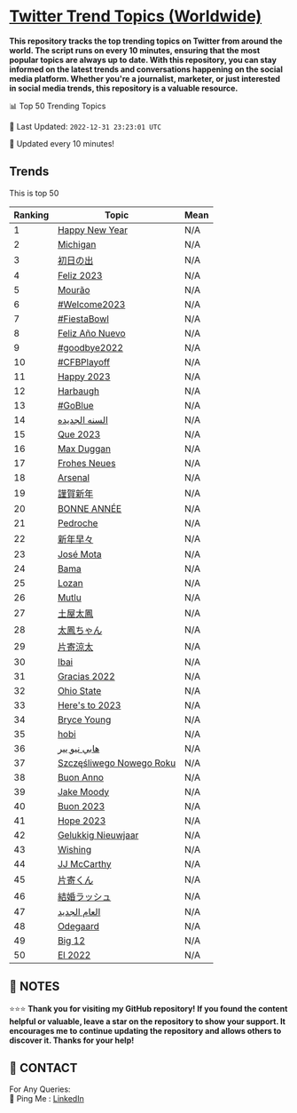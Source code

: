 [Twitter Trend Topics (Worldwide)](https://github.com/ErcinDedeoglu/Twitter-Trend-Topics)
==========

**This repository tracks the top trending topics on Twitter from around the world. 
The script runs on every 10 minutes, ensuring that the most popular topics are always up to date. 
With this repository, you can stay informed on the latest trends and conversations happening on the social media platform. 
Whether you're a journalist, marketer, or just interested in social media trends, this repository is a valuable resource.**


📊 Top 50 Trending Topics

📆 Last Updated: `2022-12-31 23:23:01 UTC`

🔧 Updated every 10 minutes!


## Trends

This is top 50

| Ranking | Topic | Mean |
| ------- | ------------ | ------------ |
| 1 | [Happy New Year](http://twitter.com/search?q=Happy+New+Year) | N/A |
| 2 | [Michigan](http://twitter.com/search?q=Michigan) | N/A |
| 3 | [初日の出](http://twitter.com/search?q=%e5%88%9d%e6%97%a5%e3%81%ae%e5%87%ba) | N/A |
| 4 | [Feliz 2023](http://twitter.com/search?q=Feliz+2023) | N/A |
| 5 | [Mourão](http://twitter.com/search?q=Mour%c3%a3o) | N/A |
| 6 | [#Welcome2023](http://twitter.com/search?q=%23Welcome2023) | N/A |
| 7 | [#FiestaBowl](http://twitter.com/search?q=%23FiestaBowl) | N/A |
| 8 | [Feliz Año Nuevo](http://twitter.com/search?q=Feliz+A%c3%b1o+Nuevo) | N/A |
| 9 | [#goodbye2022](http://twitter.com/search?q=%23goodbye2022) | N/A |
| 10 | [#CFBPlayoff](http://twitter.com/search?q=%23CFBPlayoff) | N/A |
| 11 | [Happy 2023](http://twitter.com/search?q=Happy+2023) | N/A |
| 12 | [Harbaugh](http://twitter.com/search?q=Harbaugh) | N/A |
| 13 | [#GoBlue](http://twitter.com/search?q=%23GoBlue) | N/A |
| 14 | [السنه الجديده](http://twitter.com/search?q=%d8%a7%d9%84%d8%b3%d9%86%d9%87+%d8%a7%d9%84%d8%ac%d8%af%d9%8a%d8%af%d9%87) | N/A |
| 15 | [Que 2023](http://twitter.com/search?q=Que+2023) | N/A |
| 16 | [Max Duggan](http://twitter.com/search?q=Max+Duggan) | N/A |
| 17 | [Frohes Neues](http://twitter.com/search?q=Frohes+Neues) | N/A |
| 18 | [Arsenal](http://twitter.com/search?q=Arsenal) | N/A |
| 19 | [謹賀新年](http://twitter.com/search?q=%e8%ac%b9%e8%b3%80%e6%96%b0%e5%b9%b4) | N/A |
| 20 | [BONNE ANNÉE](http://twitter.com/search?q=BONNE+ANN%c3%89E) | N/A |
| 21 | [Pedroche](http://twitter.com/search?q=Pedroche) | N/A |
| 22 | [新年早々](http://twitter.com/search?q=%e6%96%b0%e5%b9%b4%e6%97%a9%e3%80%85) | N/A |
| 23 | [José Mota](http://twitter.com/search?q=Jos%c3%a9+Mota) | N/A |
| 24 | [Bama](http://twitter.com/search?q=Bama) | N/A |
| 25 | [Lozan](http://twitter.com/search?q=Lozan) | N/A |
| 26 | [Mutlu](http://twitter.com/search?q=Mutlu) | N/A |
| 27 | [土屋太鳳](http://twitter.com/search?q=%e5%9c%9f%e5%b1%8b%e5%a4%aa%e9%b3%b3) | N/A |
| 28 | [太鳳ちゃん](http://twitter.com/search?q=%e5%a4%aa%e9%b3%b3%e3%81%a1%e3%82%83%e3%82%93) | N/A |
| 29 | [片寄涼太](http://twitter.com/search?q=%e7%89%87%e5%af%84%e6%b6%bc%e5%a4%aa) | N/A |
| 30 | [Ibai](http://twitter.com/search?q=Ibai) | N/A |
| 31 | [Gracias 2022](http://twitter.com/search?q=Gracias+2022) | N/A |
| 32 | [Ohio State](http://twitter.com/search?q=Ohio+State) | N/A |
| 33 | [Here's to 2023](http://twitter.com/search?q=Here%27s+to+2023) | N/A |
| 34 | [Bryce Young](http://twitter.com/search?q=Bryce+Young) | N/A |
| 35 | [hobi](http://twitter.com/search?q=hobi) | N/A |
| 36 | [هابي نيو يير](http://twitter.com/search?q=%d9%87%d8%a7%d8%a8%d9%8a+%d9%86%d9%8a%d9%88+%d9%8a%d9%8a%d8%b1) | N/A |
| 37 | [Szczęśliwego Nowego Roku](http://twitter.com/search?q=Szcz%c4%99%c5%9bliwego+Nowego+Roku) | N/A |
| 38 | [Buon Anno](http://twitter.com/search?q=Buon+Anno) | N/A |
| 39 | [Jake Moody](http://twitter.com/search?q=Jake+Moody) | N/A |
| 40 | [Buon 2023](http://twitter.com/search?q=Buon+2023) | N/A |
| 41 | [Hope 2023](http://twitter.com/search?q=Hope+2023) | N/A |
| 42 | [Gelukkig Nieuwjaar](http://twitter.com/search?q=Gelukkig+Nieuwjaar) | N/A |
| 43 | [Wishing](http://twitter.com/search?q=Wishing) | N/A |
| 44 | [JJ McCarthy](http://twitter.com/search?q=JJ+McCarthy) | N/A |
| 45 | [片寄くん](http://twitter.com/search?q=%e7%89%87%e5%af%84%e3%81%8f%e3%82%93) | N/A |
| 46 | [結婚ラッシュ](http://twitter.com/search?q=%e7%b5%90%e5%a9%9a%e3%83%a9%e3%83%83%e3%82%b7%e3%83%a5) | N/A |
| 47 | [العام الجديد](http://twitter.com/search?q=%d8%a7%d9%84%d8%b9%d8%a7%d9%85+%d8%a7%d9%84%d8%ac%d8%af%d9%8a%d8%af) | N/A |
| 48 | [Odegaard](http://twitter.com/search?q=Odegaard) | N/A |
| 49 | [Big 12](http://twitter.com/search?q=Big+12) | N/A |
| 50 | [El 2022](http://twitter.com/search?q=El+2022) | N/A |




## 📝 NOTES

⭐⭐⭐ **Thank you for visiting my GitHub repository! If you found the content helpful or valuable, leave a star on the repository to show your support. It encourages me to continue updating the repository and allows others to discover it. Thanks for your help!**

## 📨 CONTACT

 For Any Queries:  
            🏓 Ping Me : [LinkedIn](https://www.linkedin.com/in/ercindedeoglu/)